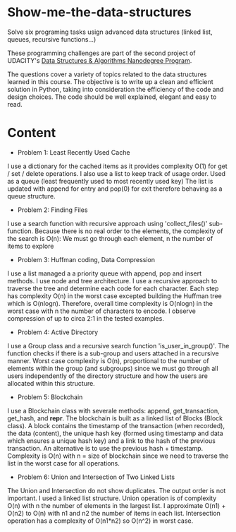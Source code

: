 # Show-me-the-data-structures
Solve six programing tasks usign advanced data structures (linked list, queues, recursive functions...)

These programming challenges are part of the second project of UDACITY's [Data Structures & Algorithms Nanodegree Program](https://www.udacity.com/course/data-structures-and-algorithms-nanodegree--nd256).

The questions cover a variety of topics related to the data structures learned in this course. The objective is to write up a clean and efficient solution in Python, taking into consideration the efficiency of the code and design choices. The code should be well explained, elegant and easy to read.

# Content

- Problem 1: Least Recently Used Cache

I use a dictionary for the cached items as it provides complexity O(1) for get / set / delete operations.
I also use a list to keep track of usage order. Used as a queue (least frequently used to most recently used key)
The list is updated with append for entry and pop(0) for exit therefore behaving as a queue structure.

- Problem 2: Finding Files

I use a search function with recursive approach using 'collect_files()' sub-function.
Because there is no real order to the elements, the complexity of the search is O(n): We must go through each element, n the number of items to explore

- Problem 3: Huffman coding, Data Compression

I use a list managed a a priority queue with append, pop and insert methods.
I use node and tree architecture. I use a recursive approach to traverse the tree and determine each code for each character. Each step has complexity O(n) in the worst case excepted building the Huffman tree which is O(nlogn). Therefore, overall time complexity is O(nlogn) in the worst case with n the number of characters to encode.
I observe compression of up to circa 2:1 in the tested examples.

- Problem 4: Active Directory

I use a Group class and a recursive search function 'is_user_in_group()'. The function checks if there is a sub-group and users attached in a recursive manner.
Worst case complexity is O(n), proportional to the number of elements within the group (and subgroups) since we must go through all users independently of the directory structure and how the users are allocated within this structure.

- Problem 5: Blockchain

I use a Blockchain class with severale methods: append, get_transaction, get_hash, and __repr__. The blockchain is built as a linked list of Blocks (Block class).
A block contains the timestamp of the transaction (when recorded), the data (content), the unique hash key (formed using timestamp and data which ensures a unique hash key) and a link to the hash of the previous transaction. An alternative is to use the previous hash + timestamp.
Complexity is O(n) with n = size of blockchain since we need to traverse the list in the worst case for all operations.

- Problem 6: Union and Intersection of Two Linked Lists

The Union and Intersection do not show duplicates. The output order is not important.
I used a linked list structure.
Union operation is of complexity O(n) with n the number of elements in the largest list. I approximate O(n1) + O(n2) to O(n) with n1 and n2 the number of items in each list.
Intersection operation has a complexity of O(n1*n2) so O(n^2) in worst case.
